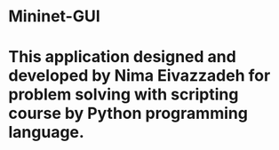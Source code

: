# Mininet-GUI
# This application designed and developed by Nima Eivazzadeh for problem solving with scripting course by Python programming language. 
